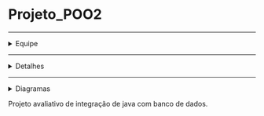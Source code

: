 # Projeto_POO2
--------------------------------------------------------------------------------
<details>
<summary> Equipe </summary>
## Alunos
|      Equipe      |              Email             |
| :---:       | :---:       |
| Samuel de Souza  | samueldesouza200512@gmail.com  |
| Caio de Souza    | caiodesouza.cds@gmail.com      |
</details>

--------------------------------------------------------------------------------
  
<details>
<summary> Detalhes </summary>
## Equipe
|      Item        |        Valor       |
| :---:       | :---:       |
| Banco de Dados   | MySQL              |
| Schema           | Imobiliaria        |
</details>

--------------------------------------------------------------------------------

<details>
  <summary> Diagramas </summary>
## Diagrama MER
<img alt="DiagramaMER" src="https://github.com/Shuraza/Projeto_POO2/blob/main/MER.jpg">
----------------------------------------------------------------------------------
## Diagrama UML
<img alt="DiagramaUML" src="https://github.com/Shuraza/Projeto_POO2/blob/main/UML.jpg">
</details>

Projeto avaliativo de integração de java com banco de dados.
